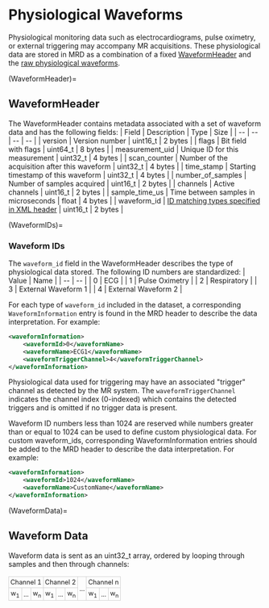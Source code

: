 # Physiological Waveforms
Physiological monitoring data such as electrocardiograms, pulse oximetry, or external triggering may accompany MR acquisitions.  These physiological data are stored in MRD as a combination of a fixed [WaveformHeader](WaveformHeader) and the [raw physiological waveforms](WaveformData).

(WaveformHeader)=
## WaveformHeader
The WaveformHeader contains metadata associated with a set of waveform data and has the following fields:
| Field             | Description                                   | Type     | Size    |
| --                | --                                            | --       | --      |
| version           | Version number                                | uint16_t | 2 bytes |
| flags             | Bit field with flags                          | uint64_t | 8 bytes |
| measurement_uid   | Unique ID for this measurement                | uint32_t | 4 bytes |
| scan_counter      | Number of the acquisition after this waveform | uint32_t | 4 bytes |
| time_stamp        | Starting timestamp of this waveform           | uint32_t | 4 bytes |
| number_of_samples | Number of samples acquired                    | uint16_t | 2 bytes |
| channels          | Active channels                               | uint16_t | 2 bytes |
| sample_time_us    | Time between samples in microseconds          | float    | 4 bytes |
| waveform_id       | [ID matching types specified in XML header](WaveformIDs)     | uint16_t | 2 bytes |

(WaveformIDs)=
### Waveform IDs
The ``waveform_id`` field in the WaveformHeader describes the type of physiological data stored.  The following ID numbers are standardized:
| Value | Name                                  |
| --    | --                                    |
|  0    | ECG                                   |
|  1    | Pulse Oximetry                        |
|  2    | Respiratory                           |
|  3    | External Waveform 1                   |
|  4    | External Waveform 2                   |

For each type of ``waveform_id`` included in the dataset, a corresponding ``WaveformInformation`` entry is found in the MRD header to describe the data interpretation.  For example:
```xml
<waveformInformation>
    <waveformId>0</waveformName>
    <waveformName>ECG1</waveformName>
    <waveformTriggerChannel>4</waveformTriggerChannel>
</waveformInformation>
```

Physiological data used for triggering may have an associated "trigger" channel as detected by the MR system.  The ``waveformTriggerChannel`` indicates the channel index (0-indexed) which contains the detected triggers and is omitted if no trigger data is present.

Waveform ID numbers less than 1024 are reserved while numbers greater than or equal to 1024 can be used to define custom physiological data.  For custom waveform_ids, corresponding WaveformInformation entries should be added to the MRD header to describe the data interpretation.  For example:
```xml
<waveformInformation>
    <waveformId>1024</waveformName>
    <waveformName>CustomName</waveformName>
</waveformInformation>
```

(WaveformData)=
## Waveform Data
Waveform data is sent as an uint32_t array, ordered by looping through samples and then through channels:
<style>
 .smalltable td {
   font-size:       80%;
   border-collapse: collapse;
   border-spacing:  0;
   border-width:    0;
   padding:         3px;
   border:          1px solid lightgray
 }
</style>

<table class="smalltable">
    <tr>
        <td style="text-align: center" colspan="3">Channel 1</td>
        <td style="text-align: center" colspan="3">Channel 2</td>
        <td style="text-align: center" rowspan="2">...</td>
        <td style="text-align: center" colspan="3">Channel n</td>
    </tr>
    <tr>
        <td style="text-align: center">w<sub>1</sub></td>
        <td style="text-align: center">...</td>
        <td style="text-align: center">w<sub>n</sub></td>
        <td style="text-align: center">w<sub>1</sub></td>
        <td style="text-align: center">...</td>
        <td style="text-align: center">w<sub>n</sub></td>
        <td style="text-align: center">w<sub>1</sub></td>
        <td style="text-align: center">...</td>
        <td style="text-align: center">w<sub>n</sub></td>
    </tr>
</table>
